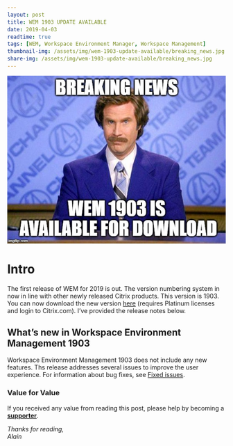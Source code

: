 ```yaml
---
layout: post
title: WEM 1903 UPDATE AVAILABLE
date: 2019-04-03
readtime: true
tags: [WEM, Workspace Environment Manager, Workspace Management]
thumbnail-img: /assets/img/wem-1903-update-available/breaking_news.jpg
share-img: /assets/img/wem-1903-update-available/breaking_news.jpg
---
```

![breakingnews](/assets/img/wem-1903-update-available/breaking_news.jpg)

<!-- wp:heading {"level":1} -->
<h1>Intro</h1>
<!-- /wp:heading -->

<!-- wp:paragraph -->
<p>The first release of WEM for 2019 is out. The version numbering system in now in line with other newly released Citrix products. This version is 1903. You can now download the new version <a href="https://www.citrix.com/downloads/citrix-virtual-apps-and-desktops/components/workspace-environment-management-1903.html">here</a> (requires Platinum licenses and login to Citrix.com). I’ve provided the release notes below. </p>
<!-- /wp:paragraph -->

<!-- wp:heading -->
<h2 id="whats-new-in-workspace-environment-management-1811">What’s new in Workspace Environment Management 1903</h2>
<!-- /wp:heading -->

<!-- wp:paragraph -->
<p>Workspace Environment Management 1903 does not include any new features. Ths release addresses several issues to improve the user experience. For information about bug fixes, see <a href="https://docs.citrix.com/en-us/workspace-environment-management/current-release/fixed-issues.html">Fixed issues</a>.</p>
<!-- /wp:paragraph -->

### Value for Value
If you received any value from reading this post, please help by becoming a [**supporter**](https://www.paypal.com/donate?hosted_button_id=73HNLGA2SGLLU).

<!-- wp:paragraph -->
<p><em>Thanks for reading,<br />
Alain</em></p>
<!-- /wp:paragraph -->
